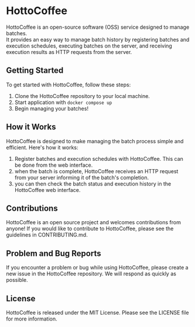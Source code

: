 # HottoCoffee

HottoCoffee is an open-source software (OSS) service designed to manage batches.  
It provides an easy way to manage batch history by registering batches and execution schedules, executing batches on the server, and receiving execution results as HTTP requests from the server.

## Getting Started

To get started with HottoCoffee, follow these steps:

1. Clone the HottoCoffee repository to your local machine.
2. Start application with `docker compose up`
3. Begin managing your batches!

## How it Works

HottoCoffee is designed to make managing the batch process simple and efficient.
Here's how it works:

1. Register batches and execution schedules with HottoCoffee. This can be done from the web interface.
2. when the batch is complete, HottoCoffee receives an HTTP request from your server informing it of the batch's completion.
3. you can then check the batch status and execution history in the HottoCoffee web interface.

## Contributions

HottoCoffee is an open source project and welcomes contributions from anyone!
If you would like to contribute to HottoCoffee, please see the guidelines in CONTRIBUTING.md.

## Problem and Bug Reports

If you encounter a problem or bug while using HottoCoffee, please create a new issue in the HottoCoffee repository.
We will respond as quickly as possible.

## License

HottoCoffee is released under the MIT License. Please see the LICENSE file for more information.
